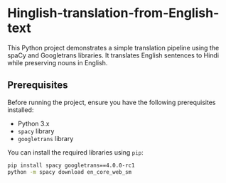 # Hinglish-translation-from-English-text

This Python project demonstrates a simple translation pipeline using the spaCy and Googletrans libraries. It translates English sentences to Hindi while preserving nouns in English.

## Prerequisites

Before running the project, ensure you have the following prerequisites installed:

- Python 3.x
- `spacy` library
- `googletrans` library

You can install the required libraries using `pip`:

```bash
pip install spacy googletrans==4.0.0-rc1
python -m spacy download en_core_web_sm
